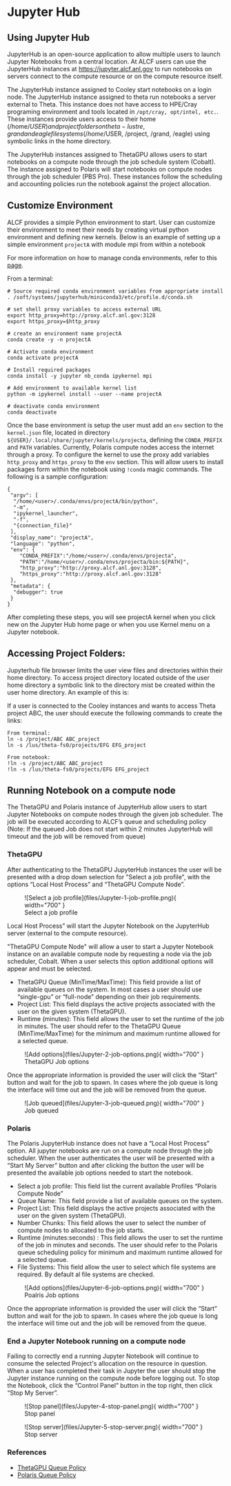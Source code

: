 # Jupyter Hub
## Using Jupyter Hub

JupyterHub is an open-source application to allow multiple users to launch Jupyter Notebooks from a central location. At ALCF users can use the JupyterHub instances at https://jupyter.alcf.anl.gov to run notebooks on servers connect to the compute resource or on the compute resource itself.

The JupyterHub instance assigned to Cooley start notebooks on a login node.  The JupyterHub instance assigned to theta run notebooks a server external to Theta.  This instance does not have access to HPE/Cray programing environment and tools located in ``/opt/cray, opt/intel, etc.``.  These instances provide users access to their home (/home/$USER) and project folders on theta-lustre, grand and eagle file systems (/home/$USER, /project, /grand, /eagle) using symbolic links in the home directory.

The JupyterHub instances assigned to ThetaGPU allows users to start notebooks on a compute node through the job schedule system (Cobalt).  The instance assigned to Polaris will start notebooks on compute nodes through the job scheduler (PBS Pro).  These instances follow the scheduling and accounting policies run the notebook against the project allocation.


## Customize Environment

ALCF provides a simple Python environment to start.  User can customize their environment to meet their needs by creating virtual python environment and defining new kernels.  Below is an example of setting up a simple environment `projectA` with module mpi from within a notebook

For more information on how to manage conda environments, refer to this [page](https://conda.io/docs/user-guide/tasks/manage-environments.html).

From a terminal:
```
# Source required conda environment variables from appropriate install
. /soft/systems/jupyterhub/miniconda3/etc/profile.d/conda.sh

# set shell proxy variables to access external URL
export http_proxy=http://proxy.alcf.anl.gov:3128
export https_proxy=$http_proxy

# create an environment name projectA
conda create -y -n projectA

# Activate conda environment
conda activate projectA

# Install required packages
conda install -y jupyter nb_conda ipykernel mpi

# Add environment to available kernel list
python -m ipykernel install --user --name projectA

# deactivate conda environment
conda deactivate
```

Once the base environment is setup the user must add an `env` section to the `kernel.json` file, located in directory `${USER}/.local/share/jupyter/kernels/projecta`, defining the `CONDA_PREFIX` and `PATH` variables.  Currently, Polaris compute nodes access the internet through a proxy.  To configure the kernel to use the proxy add variables `http_proxy` and `https_proxy` to the `env` section.  This will allow users to install packages form within the notebook using `!conda` magic commands.  The following is a sample configuration:

```
{
 "argv": [
  "/home/<user>/.conda/envs/projectA/bin/python",
  "-m",
  "ipykernel_launcher",
  "-f",
  "{connection_file}"
 ],
 "display_name": "projectA",
 "language": "python",
 "env": {
    "CONDA_PREFIX":"/home/<user>/.conda/envs/projecta",
    "PATH":"/home/<user>/.conda/envs/projecta/bin:${PATH}",
    "http_proxy":"http://proxy.alcf.anl.gov:3128",
    "https_proxy":"http://proxy.alcf.anl.gov:3128"
 },
 "metadata": {
  "debugger": true
 }
}
```

After completing these steps, you will see projectA kernel when you click new on the Jupyter Hub home page or when you use Kernel menu on a Jupyter notebook.


## Accessing Project Folders:

Jupyterhub file browser limits the user view files and directories within their home directory. To access project directory located outside of the user home directory a symbolic link to the directory mist be created within the user home directory. An example of this is:

 If a user is connected to the Cooley instances and wants to access Theta project ABC, the user should execute the following commands to create the links:

```
From terminal:
ln -s /project/ABC ABC_project
ln -s /lus/theta-fs0/projects/EFG EFG_project

From notebook:
!ln -s /project/ABC ABC_project
!ln -s /lus/theta-fs0/projects/EFG EFG_project
```


## Running Notebook on a compute node

The ThetaGPU and Polaris instance of JupyterHub allow users to start Jupyter Notebooks on compute nodes through the given job scheduler.  The job will be executed according to ALCF’s  queue and scheduling policy (Note:  If the queued Job does not start within 2 minutes JupyterHub will timeout and the job will be removed from queue)

### ThetaGPU

After authenticating to the ThetaGPU  JupyterHub instances the user will be presented with a drop down selection for "Select a job profile", with the options  “Local Host Process” and “ThetaGPU Compute Node”.

<figure markdown>
  ![Select a job profile](files/Jupyter-1-job-profile.png){ width="700" }
  <figcaption>Select a job profile</figcaption>
</figure>

Local Host Process” will start the Jupyter Notebook on the JupyterHub server (external to the compute resource).

"ThetaGPU Compute Node" will allow a user to start a Jupyter Notebook instance on an available compute node by requesting a node via the job scheduler, Cobalt.  When a user selects this option additional options will appear and must be selected.

- ThetaGPU Queue (MinTime/MaxTime): This field provide a list of available queues on the system.  In most cases a user should use “single-gpu” or “full-node” depending on their job requirements.
- Project List:  This field displays the active projects associated with the user on the given system (ThetaGPU).
- Runtime (minutes):  This field allows the user to set the runtime of the job in minutes.  The user should refer to the ThetaGPU Queue (MinTime/MaxTime) for the minimum and maximum runtime allowed for a selected queue.

<figure markdown>
  ![Add options](files/Jupyter-2-job-options.png){ width="700" }
  <figcaption>ThetaGPU Job options</figcaption>
</figure>

Once the appropriate information is provided the user will click the “Start” button and wait for the job to spawn.  In cases where the job queue is long the interface will time out and the job will be removed from the queue.

<figure markdown>
  ![Job queued](files/Jupyter-3-job-queued.png){ width="700" }
  <figcaption>Job queued</figcaption>
</figure>


### Polaris

The Polaris JupyterHub instance does not have a “Local Host Process” option.  All jupyter notebooks are run on a compute node through the job scheduler.  When the user authenticates the user will be presented with a “Start My Server” button and after clicking the button the user will be presented the available job options needed to start the notebook.

- Select a job profile:  This field list the current available Profiles “Polaris Compute Node”
- Queue Name: This field provide a list of available queues on the system.
- Project List: This field displays the active projects associated with the user on the given system (ThetaGPU).
- Number Chunks: This field allows the user to select the number of compute nodes to allocated to the job starts.
- Runtime (minutes:seconds) : This field allows the user to set the runtime of the job in minutes and seconds. The user should refer to the Polaris queue scheduling policy for minimum and maximum runtime allowed for a selected queue.
- File Systems: This field allow the user to select which file systems are required.   By default al file systems are checked.

<figure markdown>
  ![Add options](files/Jupyter-6-job-options.png){ width="700" }
  <figcaption>Poalris Job options</figcaption>
</figure>

Once the appropriate information is provided the user will click the “Start” button and wait for the job to spawn.  In cases where the job queue is long the interface will time out and the job will be removed from the queue.


### End a Jupyter Notebook running on a compute node ###
Failing to correctly end a running Jupyter Notebook will continue to consume the selected Project's allocation on the resource in question. When a user has completed their task in Jupyter the user should stop the Jupyter instance running on the compute node before logging out.  To stop the Notebook, click the “Control Panel” button in the top right, then click “Stop My Server”.

<figure markdown>
  ![Stop panel](files/Jupyter-4-stop-panel.png){ width="700" }
  <figcaption>Stop panel</figcaption>
</figure>

<figure markdown>
  ![Stop server](files/Jupyter-5-stop-server.png){ width="700" }
  <figcaption>Stop server</figcaption>
</figure>


### References

- [ThetaGPU Queue Policy](../theta-gpu/queueing-and-running-jobs/job-and-queue-scheduling.md)
- [Polaris Queue Policy](../running-jobs/job-and-queue-scheduling.md#Polaris-Queues)
